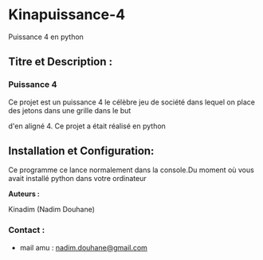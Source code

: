 # Kinapuissance-4
Puissance 4 en python
## **Titre et Description :**

### Puissance 4

Ce projet est un puissance 4 le célèbre jeu de société dans lequel on place des jetons dans une grille dans le but

d'en aligné 4. Ce projet a était réalisé en python

## **Installation et Configuration:**

Ce programme ce lance normalement dans la console.Du moment où vous avait installé python dans votre ordinateur


**Auteurs :**

Kinadim (Nadim Douhane)

### **Contact :**

* mail amu : nadim.douhane@gmail.com


